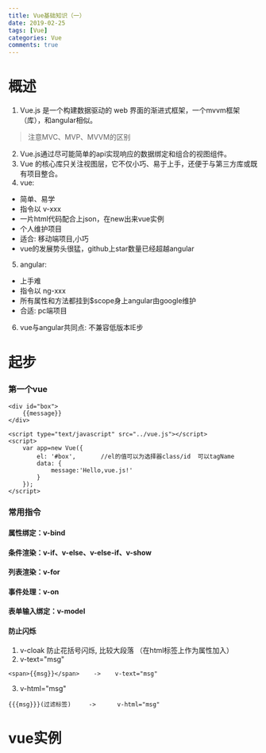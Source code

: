 ```yaml
---
title: Vue基础知识（一）
date: 2019-02-25
tags: [Vue]
categories: Vue
comments: true
---
```


# 概述
1. Vue.js 是一个构建数据驱动的 web 界面的渐进式框架，一个mvvm框架（库），和angular相似。
> 注意MVC、MVP、MVVM的区别
2. Vue.js通过尽可能简单的api实现响应的数据绑定和组合的视图组件。
3. Vue 的核心库只关注视图层，它不仅小巧、易于上手，还便于与第三方库或既有项目整合。
4. vue: 
- 简单、易学
- 指令以 v-xxx
- 一片html代码配合上json，在new出来vue实例
- 个人维护项目
- 适合: 移动端项目,小巧
- vue的发展势头很猛，github上star数量已经超越angular
5. angular: 
- 上手难
- 指令以 ng-xxx
- 所有属性和方法都挂到$scope身上angular由google维护
- 合适: pc端项目
6. vue与angular共同点: 不兼容低版本IE步

# 起步
### 第一个vue

```
<div id="box">
	{{message}}
</div>
```

```
<script type="text/javascript" src="../vue.js"></script>
<script>
	var app=new Vue({
		el: '#box',       //el的值可以为选择器class/id  可以tagName
		data: {
			message:'Hello,vue.js!'
		}
	});
</script>
```
### 常用指令
#### 属性绑定：v-bind
#### 条件渲染：v-if、v-else、v-else-if、v-show
#### 列表渲染：v-for
#### 事件处理：v-on
#### 表单输入绑定：v-model
#### 防止闪烁
1. v-cloak  防止花括号闪烁, 比较大段落  （在html标签上作为属性加入）
2. v-text="msg"
```
<span>{{msg}}</span>    ->    v-text="msg"
```
3. v-html="msg"
```
{{{msg}}}(过滤标签)     ->      v-html="msg"
```

# vue实例
